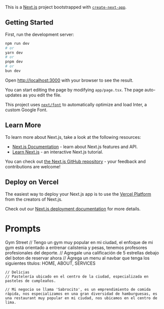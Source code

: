 This is a [Next.js](https://nextjs.org/) project bootstrapped with [`create-next-app`](https://github.com/vercel/next.js/tree/canary/packages/create-next-app).

## Getting Started

First, run the development server:

```bash
npm run dev
# or
yarn dev
# or
pnpm dev
# or
bun dev
```

Open [http://localhost:3000](http://localhost:3000) with your browser to see the result.

You can start editing the page by modifying `app/page.tsx`. The page auto-updates as you edit the file.

This project uses [`next/font`](https://nextjs.org/docs/basic-features/font-optimization) to automatically optimize and load Inter, a custom Google Font.

## Learn More

To learn more about Next.js, take a look at the following resources:

- [Next.js Documentation](https://nextjs.org/docs) - learn about Next.js features and API.
- [Learn Next.js](https://nextjs.org/learn) - an interactive Next.js tutorial.

You can check out [the Next.js GitHub repository](https://github.com/vercel/next.js/) - your feedback and contributions are welcome!

## Deploy on Vercel

The easiest way to deploy your Next.js app is to use the [Vercel Platform](https://vercel.com/new?utm_medium=default-template&filter=next.js&utm_source=create-next-app&utm_campaign=create-next-app-readme) from the creators of Next.js.

Check out our [Next.js deployment documentation](https://nextjs.org/docs/deployment) for more details.

# Prompts

Gym Street
    // Tengo un gym muy popular en mi ciudad, el enfoque de mi gym está orientado a entrenar calistenia y pesas, tenemos profesores profesionales del deporte.
    // Agregale una calificación de 5 estrellas debajo del boton de reservar ahora
    // Agrega un menu al navbar que tenga los siguientes titulos: HOME, ABOUT, SERVICES

    // Delicias
    // Pastelería ubicado en el centro de la ciudad, especializada en pasteles de cumpleaños.

    // Mi negocio se llama 'Sabrocito', es un emprendimiento de comida rápida, nos especializamos en una gran diversidad de hamburguesas, es una restaurant muy popular en mi ciudad, nos ubicamos en el centro de lima.
    